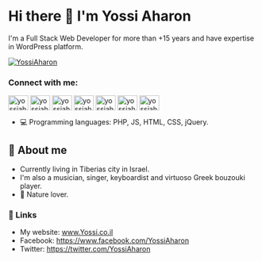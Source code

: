 # Hi there 👋 I'm Yossi Aharon

I'm a Full Stack Web Developer for more than +15 years and have expertise in WordPress platform.

<p align="left"> <a href="https://twitter.com/YossiAharon" target="blank"><img src="https://img.shields.io/twitter/follow/YossiAharon?logo=twitter&style=for-the-badge" alt="YossiAharon" /></a> </p>

<h3 align="left">Connect with me:</h3>
<p align="left">
<a href="https://twitter.com/yossiaharon" target="blank"><img align="center" src="https://raw.githubusercontent.com/rahuldkjain/github-profile-readme-generator/master/src/images/icons/Social/twitter.svg" alt="yossiaharon" height="30" width="40" /></a>
<a href="https://linkedin.com/in/yossiaharon" target="blank"><img align="center" src="https://raw.githubusercontent.com/rahuldkjain/github-profile-readme-generator/master/src/images/icons/Social/linked-in-alt.svg" alt="yossiaharon" height="30" width="40" /></a>
<a href="https://stackoverflow.com/users/yossiaharon" target="blank"><img align="center" src="https://raw.githubusercontent.com/rahuldkjain/github-profile-readme-generator/master/src/images/icons/Social/stack-overflow.svg" alt="yossiaharon" height="30" width="40" /></a>
<a href="https://fb.com/yossiaharon" target="blank"><img align="center" src="https://raw.githubusercontent.com/rahuldkjain/github-profile-readme-generator/master/src/images/icons/Social/facebook.svg" alt="yossiaharon" height="30" width="40" /></a>
<a href="https://instagram.com/yossiaharon" target="blank"><img align="center" src="https://raw.githubusercontent.com/rahuldkjain/github-profile-readme-generator/master/src/images/icons/Social/instagram.svg" alt="yossiaharon" height="30" width="40" /></a>
<a href="https://www.behance.net/yossiaharon" target="blank"><img align="center" src="https://raw.githubusercontent.com/rahuldkjain/github-profile-readme-generator/master/src/images/icons/Social/behance.svg" alt="yossiaharon" height="30" width="40" /></a>
<a href="https://www.youtube.com/c/yossiaharon" target="blank"><img align="center" src="https://raw.githubusercontent.com/rahuldkjain/github-profile-readme-generator/master/src/images/icons/Social/youtube.svg" alt="yossiaharon" height="30" width="40" /></a>
</p>

- :computer: Programming languages: PHP, JS, HTML, CSS, jQuery.

## :man: About me

- Currently living in Tiberias city in Israel.
- I'm also a musician, singer, keyboardist and virtuoso Greek bouzouki player. 
- 🌱 Nature lover.

### :link: Links
- My website: www.Yossi.co.il
- Facebook: https://www.facebook.com/YossiAharon
- Twitter: https://twitter.com/YossiAharon


